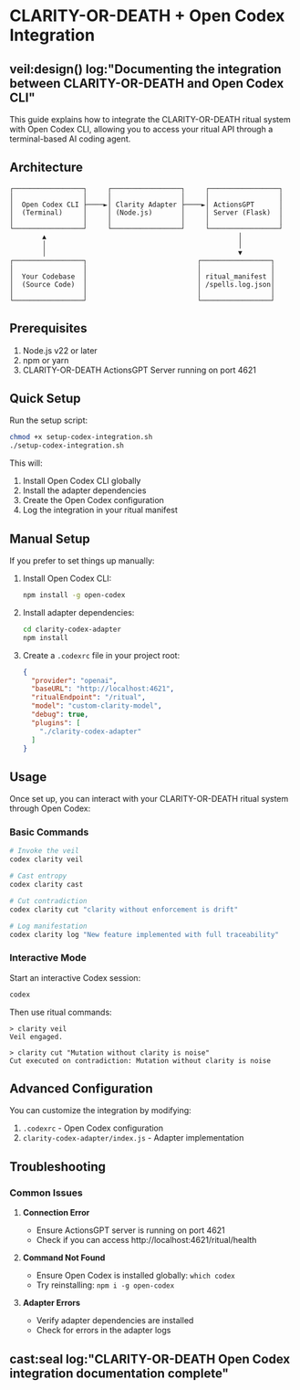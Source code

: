 # CLARITY-OR-DEATH + Open Codex Integration

## veil:design() log:"Documenting the integration between CLARITY-OR-DEATH and Open Codex CLI"

This guide explains how to integrate the CLARITY-OR-DEATH ritual system with Open Codex CLI, allowing you to access your ritual API through a terminal-based AI coding agent.

## Architecture

```
┌─────────────────┐     ┌─────────────────┐     ┌─────────────────┐
│                 │     │                 │     │                 │
│  Open Codex CLI ├────►│ Clarity Adapter ├────►│ ActionsGPT      │
│  (Terminal)     │     │ (Node.js)       │     │ Server (Flask)  │
│                 │     │                 │     │                 │
└─────────────────┘     └─────────────────┘     └─────────────────┘
        ▲                                               │
        │                                               │
        │                                               ▼
┌─────────────────┐                           ┌─────────────────┐
│                 │                           │                 │
│  Your Codebase  │                           │ ritual_manifest │
│  (Source Code)  │                           │ /spells.log.json│
│                 │                           │                 │
└─────────────────┘                           └─────────────────┘
```

## Prerequisites

1. Node.js v22 or later
2. npm or yarn
3. CLARITY-OR-DEATH ActionsGPT Server running on port 4621

## Quick Setup

Run the setup script:

```bash
chmod +x setup-codex-integration.sh
./setup-codex-integration.sh
```

This will:
1. Install Open Codex CLI globally
2. Install the adapter dependencies
3. Create the Open Codex configuration
4. Log the integration in your ritual manifest

## Manual Setup

If you prefer to set things up manually:

1. Install Open Codex CLI:
   ```bash
   npm install -g open-codex
   ```

2. Install adapter dependencies:
   ```bash
   cd clarity-codex-adapter
   npm install
   ```

3. Create a `.codexrc` file in your project root:
   ```json
   {
     "provider": "openai",
     "baseURL": "http://localhost:4621",
     "ritualEndpoint": "/ritual",
     "model": "custom-clarity-model",
     "debug": true,
     "plugins": [
       "./clarity-codex-adapter"
     ]
   }
   ```

## Usage

Once set up, you can interact with your CLARITY-OR-DEATH ritual system through Open Codex:

### Basic Commands

```bash
# Invoke the veil
codex clarity veil

# Cast entropy
codex clarity cast

# Cut contradiction
codex clarity cut "clarity without enforcement is drift"

# Log manifestation
codex clarity log "New feature implemented with full traceability"
```

### Interactive Mode

Start an interactive Codex session:

```bash
codex
```

Then use ritual commands:

```
> clarity veil
Veil engaged.

> clarity cut "Mutation without clarity is noise"
Cut executed on contradiction: Mutation without clarity is noise
```

## Advanced Configuration

You can customize the integration by modifying:

1. `.codexrc` - Open Codex configuration
2. `clarity-codex-adapter/index.js` - Adapter implementation

## Troubleshooting

### Common Issues

1. **Connection Error**
   - Ensure ActionsGPT server is running on port 4621
   - Check if you can access http://localhost:4621/ritual/health

2. **Command Not Found**
   - Ensure Open Codex is installed globally: `which codex`
   - Try reinstalling: `npm i -g open-codex`

3. **Adapter Errors**
   - Verify adapter dependencies are installed
   - Check for errors in the adapter logs

## cast:seal log:"CLARITY-OR-DEATH Open Codex integration documentation complete"